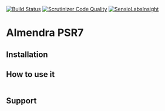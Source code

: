 [![Build Status](https://travis-ci.org/RickyNRoses87/almendra-psr7.svg?branch=master)](https://travis-ci.org/RickyNRoses87/almendra-psr7)
[![Scrutinizer Code Quality](https://scrutinizer-ci.com/g/RickyNRoses87/almendra-psr7/badges/quality-score.png?b=master)](https://scrutinizer-ci.com/g/RickyNRoses87/almendra-psr7/?branch=master)
[![SensioLabsInsight](https://insight.sensiolabs.com/projects/c06d59b6-f4e3-4708-bef5-59ffaab89c41/mini.png)](https://insight.sensiolabs.com/projects/c06d59b6-f4e3-4708-bef5-59ffaab89c41)


# Almendra PSR7

## Installation

## How to use it


```
```


## Support


